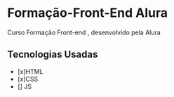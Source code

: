 # Formação-Front-End Alura
Curso Formação Front-end , desenvolvido pela Alura

## Tecnologias Usadas

- [x]HTML
- [x]CSS
- [] JS